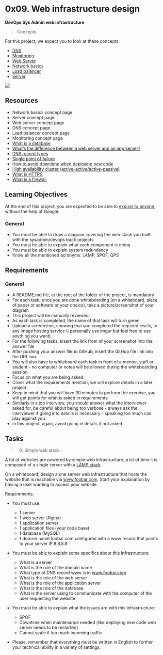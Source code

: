 # 0x09. Web infrastructure design

**DevOps Sys Admin web infrastructure**

> Concepts

For this project, we expect you to look at these concepts:

- [DNS](https://intranet.alxswe.com/concepts/12)
- [Monitoring](https://intranet.alxswe.com/concepts/13)
- [Web Server](https://intranet.alxswe.com/concepts/17)
- [Network basics](https://intranet.alxswe.com/concepts/33)
- [Load balancer](https://intranet.alxswe.com/concepts/46)
- [Server](https://intranet.alxswe.com/concepts/67)

[![](https://img.youtube.com/vi/lQNEW76KdYg/maxresdefault.jpg)](https://youtu.be/lQNEW76KdYg)

## Resources

- Network basics concept page
- Server concept page
- Web server concept page
- DNS concept page
- Load balancer concept page
- Monitoring concept page
- [What is a database](https://www.oracle.com/ke/database/what-is-database/)
- [What’s the difference between a web server and an app server?](https://www.infoworld.com/article/2077354/app-server-web-server-what-s-the-difference.html)
- [DNS record types](https://www.site24x7.com/learn/dns-record-types.html)
- [Single point of failure](https://avinetworks.com/glossary/single-point-of-failure/)
- [How to avoid downtime when deploying new code](https://softwareengineering.stackexchange.com/questions/35063/how-do-you-update-your-production-codebase-database-schema-without-causing-downt#answers-header)
- [High availability cluster (active-active/active-passive)](https://docs.oracle.com/cd/E17904_01/core.1111/e10106/intro.htm#ASHIA712)
- [What is HTTPS](https://www.instantssl.com/http-vs-https)
- [What is a firewall](https://www.webopedia.com/definitions/firewall/)

## Learning Objectives

At the end of this project, you are expected to be able to [explain to anyone](https://fs.blog/feynman-learning-technique/), without the help of Google:

### General

- You must be able to draw a diagram covering the web stack you built with the sysadmin/devops track projects
- You must be able to explain what each component is doing
- You must be able to explain system redundancy
- Know all the mentioned acronyms: LAMP, SPOF, QPS

## Requirements

### General

- A README.md file, at the root of the folder of the project, is mandatory
- For each task, once you are done whiteboarding (on a whiteboard, piece of paper or software or your choice), take a picture/screenshot of your diagram
- This project will be manually reviewed:
- As each task is completed, the name of that task will turn green
- Upload a screenshot, showing that you completed the required levels, to any image hosting service (I personally use imgur but feel free to use anything you want). 
- For the following tasks, insert the link from of your screenshot into the answer file
- After pushing your answer file to GitHub, insert the GitHub file link into the URL box
- You will also have to whiteboard each task in front of a mentor, staff or student - no computer or notes will be allowed during the whiteboarding session
- Focus on what you are being asked: 
- Cover what the requirements mention, we will explore details in a later project
- Keep in mind that you will have 30 minutes to perform the exercise, you will get points for what is asked in requirements
- Similarly in a job interview, you should answer what the interviewer asked for, be careful about being too verbose - always ask the interviewer if going into details is necessary - speaking too much can play against you
- In this project, again, avoid going in details if not asked

## Tasks

> 0. Simple web stack 

A lot of websites are powered by simple web infrastructure, a lot of time it is composed of a single server with a [LAMP stack](https://en.wikipedia.org/wiki/LAMP_%28software_bundle%29).

On a whiteboard, design a one server web infrastructure that hosts the website that is reachable via www.foobar.com. Start your explanation by having a user wanting to access your website.

Requirements:

- You must use: 
	- 1 server
	- 1 web server (Nginx)
	- 1 application server
	- 1 application files (your code base)
	- 1 database (MySQL)
	- 1 domain name foobar.com configured with a www record that points to your server IP 8.8.8.8

- You must be able to explain some specifics about this infrastructure: 
	- What is a server
	- What is the role of the domain name
	- What type of DNS record www is in www.foobar.com
	- What is the role of the web server
	- What is the role of the application server
	- What is the role of the database
	- What is the server using to communicate with the computer of the user requesting the website
- You must be able to explain what the issues are with this infrastructure: 
	- SPOF
	- Downtime when maintenance needed (like deploying new code web server needs to be restarted)
	- Cannot scale if too much incoming traffic
- Please, remember that everything must be written in English to further your technical ability in a variety of settings.
